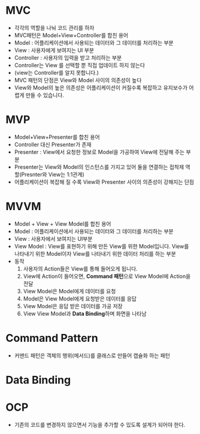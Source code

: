 # MVC
* 각각의 역할을 나눠 코드 관리를 하자
* MVC패턴은 Model+View+Controller를 합친 용어
* Model : 어플리케이션에서 사용되는 데이터와 그 데이터를 처리하는 부분
* View : 사용자에게 보여지는 UI 부분
* Controller : 사용자의 입력을 받고 처리하는 부분
* Controller는 View 를 선택할 뿐 직접 업데이트 하지 않는다
* (view는 Controller를 알지 못합니다.)
* MVC 패턴의 단점은 View와 Model 사이의 의존성이 높다
* View와 Model의 높은 의존성은 어플리케이션이 커질수록 복잡하고 유지보수가 어렵게 만들 수 있습니다.
# MVP
* Model+View+Presenter를 합친 용어
* Controller 대신 Presenter가 존재
* Presenter : View에서 요청한 정보로 Model을 가공하여 View에 전달해 주는 부분
* Presenter는 View와 Model의 인스턴스를 가지고 있어 둘을 연결하는 접착제 역할(Presnter와 View는 1:1관계)
* 어플리케이션이 복잡해 질 수록 View와 Presenter 사이의 의존성이 강해지는 단점
# MVVM
* Model + View + View Model를 합친 용어
* Model : 어플리케이션에서 사용되는 데이터와 그 데이터를 처리하는 부분
* View : 사용자에서 보여지는 UI부분
* View Model : View를 표현하기 위해 만든 View를 위한 Model입니다. View를 나타내기 위한 Model이자 View를 나타내기 위한 데이터 처리를 하는 부분
* 동작
  1. 사용자의 Action들은 View를 통해 들어오게 됩니다.
  2. View에 Action이 들어오면, **Command 패턴**으로 View Model에 Action을 전달
  3. View Model은 Model에게 데이터를 요청
  4. Model은 View Model에게 요청받은 데이터를 응답
  5. View Model은 응답 받은 데이터를 가공 저장
  6. View View Model과 **Data Binding**하며 화면을 나타남
# Command Pattern
* 커맨드 패턴은 객체의 행위(메서드)를 클래스로 만들어 캡슐화 하는 패턴
# Data Binding
# OCP
* 기존의 코드를 변경하지 않으면서 기능을 추가할 수 있도록 설계가 되어야 한다.
